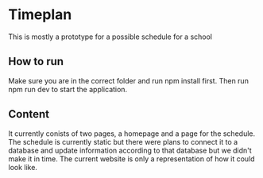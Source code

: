 # Timeplan
This is mostly a prototype for a possible schedule for a school

## How to run
Make sure you are in the correct folder and run npm install first. Then run npm run dev to start the application.

## Content
It currently conists of two pages, a homepage and a page for the schedule. The schedule is currently static but there were plans to connect it to a database and update information according to that database but we didn't make it in time.
The current website is only a representation of how it could look like.
